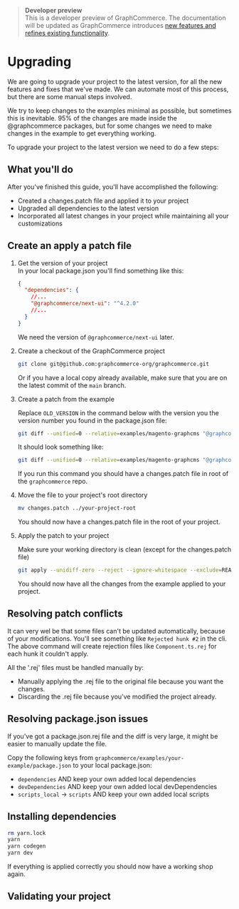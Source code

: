 > **Developer preview**  
> This is a developer preview of GraphCommerce. The documentation will be
> updated as GraphCommerce introduces
> [new features and refines existing functionality](https://github.com/graphcommerce-org/graphcommerce/releases).

# Upgrading

We are going to upgrade your project to the latest version, for all the new
features and fixes that we've made. We can automate most of this process, but
there are some manual steps involved.

We try to keep changes to the examples minimal as possible, but sometimes this
is inevitable. 95% of the changes are made inside the @graphcommerce packages,
but for some changes we need to make changes in the example to get everything
working.

To upgrade your project to the latest version we need to do a few steps:

## What you'll do

After you've finished this guide, you'll have accomplished the following:

- Created a changes.patch file and applied it to your project
- Upgraded all dependencies to the latest version
- Incorporated all latest changes in your project while maintaining all your
  customizations

## Create an apply a patch file

1. Get the version of your project  
   In your local package.json you'll find something like this:

   ```json
   {
     "dependencies": {
       //...
       "@graphcommerce/next-ui": "^4.2.0"
       //...
     }
   }
   ```

   We need the version of `@graphcommerce/next-ui` later.

2. Create a checkout of the GraphCommerce project

   ```bash
   git clone git@github.com:graphcommerce-org/graphcommerce.git
   ```

   Or if you have a local copy already available, make sure that you are on the
   latest commit of the `main` branch.

3. Create a patch from the example

   Replace `OLD_VERSION` in the command below with the version you the version
   number you found in the package.json file:

   ```bash
   git diff --unified=0 --relative=examples/magento-graphcms "@graphcommerce/next-ui@OLD_VERSION" examples/magento-graphcms ':!examples/magento-graphcms/CHANGELOG.md' > changes.patch
   ```

   It should look something like:

   ```bash
   git diff --unified=0 --relative=examples/magento-graphcms "@graphcommerce/next-ui@4.2.0" examples/magento-graphcms ':!examples/magento-graphcms/CHANGELOG.md' > changes.patch
   ```

   If you run this command you should have a changes.patch file in root of the
   `graphcommerce` repo.

4. Move the file to your project's root directory

   ```bash
   mv changes.patch ../your-project-root
   ```

   You should now have a changes.patch file in the root of your project.

5. Apply the patch to your project

   Make sure your working directory is clean (except for the changes.patch file)

   ```bash
   git apply --unidiff-zero --reject --ignore-whitespace --exclude=README.md changes.patch
   ```

   You should now have all the changes from the example applied to your project.

## Resolving patch conflicts

It can very wel be that some files can't be updated automatically, because of
your modifications. You'll see something like `Rejected hunk #2` in the cli. The
above command will create rejection files like `Component.ts.rej` for each hunk
it couldn't apply.

All the '.rej' files must be handled manually by:

- Manually applying the .rej file to the original file because you want the
  changes.
- Discarding the .rej file because you've modified the project already.

## Resolving package.json issues

If you've got a package.json.rej file and the diff is very large, it might be
easier to manually update the file.

Copy the following keys from `graphcommerce/examples/your-example/package.json`
to your local package.json:

- `dependencies` AND keep your own added local dependencies
- `devDependencies` AND keep your own added local devDependencies
- `scripts_local` -> `scripts` AND keep your own added local scripts

## Installing dependencies

```bash
rm yarn.lock
yarn
yarn codegen
yarn dev
```

If everything is applied correctly you should now have a working shop again.

## Validating your project
